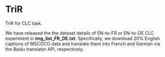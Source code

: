 # TriR
TriR for CLC task.

We have released the the dataset details of EN-to-FR or EN-to-DE CLC experiment in __img_list_FR_DE.txt__. Specifically, we download 20% English captions of MSCOCO data and translate them into French and German via the Baidu translator API, respectively.
